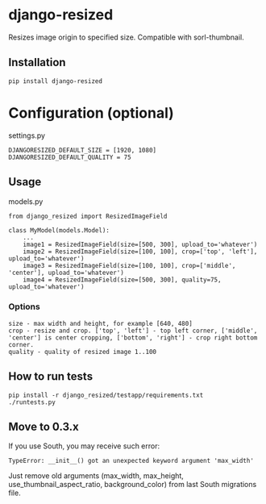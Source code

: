# django-resized

Resizes image origin to specified size. Compatible with sorl-thumbnail.

## Installation

    pip install django-resized


# Configuration (optional)

settings.py

    DJANGORESIZED_DEFAULT_SIZE = [1920, 1080]
    DJANGORESIZED_DEFAULT_QUALITY = 75


## Usage

models.py

    from django_resized import ResizedImageField

    class MyModel(models.Model):
        ...
        image1 = ResizedImageField(size=[500, 300], upload_to='whatever')
        image2 = ResizedImageField(size=[100, 100], crop=['top', 'left'], upload_to='whatever')
        image3 = ResizedImageField(size=[100, 100], crop=['middle', 'center'], upload_to='whatever')
        image4 = ResizedImageField(size=[500, 300], quality=75, upload_to='whatever')

### Options

    size - max width and height, for example [640, 480]
    crop - resize and crop. ['top', 'left'] - top left corner, ['middle', 'center'] is center cropping, ['bottom', 'right'] - crop right bottom corner.
    quality - quality of resized image 1..100


## How to run tests

    pip install -r django_resized/testapp/requirements.txt
    ./runtests.py

## Move to 0.3.x

If you use South, you may receive such error:

    TypeError: __init__() got an unexpected keyword argument 'max_width'

Just remove old arguments (max_width, max_height, use_thumbnail_aspect_ratio, background_color) from last South migrations file.

